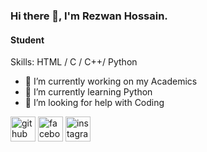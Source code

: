 ### Hi there 👋, I'm Rezwan Hossain.
#### Student

Skills: HTML / C / C++/ Python

- 🔭 I’m currently working on my Academics 
- 🌱 I’m currently learning Python 
- 🤔 I’m looking for help with Coding 


[<img src='https://cdn.jsdelivr.net/npm/simple-icons@3.0.1/icons/github.svg' alt='github' height='40'>](https://github.com/https://github.com/Rezwannnnn)  [<img src='https://cdn.jsdelivr.net/npm/simple-icons@3.0.1/icons/facebook.svg' alt='facebook' height='40'>](https://www.facebook.com/rezwan.hossain.520562)  [<img src='https://cdn.jsdelivr.net/npm/simple-icons@3.0.1/icons/instagram.svg' alt='instagram' height='40'>](https://www.instagram.com/_iamrezwannn_/)  

